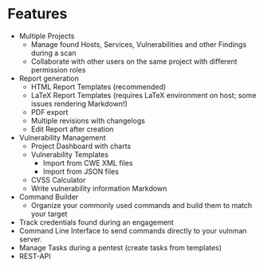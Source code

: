 # Features

- Multiple Projects
  - Manage found Hosts, Services, Vulnerabilities and other Findings during a scan
  - Collaborate with other users on the same project with different permission roles
- Report generation
  - HTML Report Templates (recommended)
  - LaTeX Report Templates (requires LaTeX environment on host; some issues rendering Markdown!)
  - PDF export
  - Multiple revisions with changelogs
  - Edit Report after creation
- Vulnerability Management
  - Project Dashboard with charts
  - Vulnerability Templates
    - Import from CWE XML files
    - Import from JSON files
  - CVSS Calculator
  - Write vulnerability information Markdown
- Command Builder
  - Organize your commonly used commands and build them to match your target
- Track credentials found during an engagement
- Command Line Interface to send commands directly to your vulnman server.
- Manage Tasks during a pentest (create tasks from templates)
- REST-API